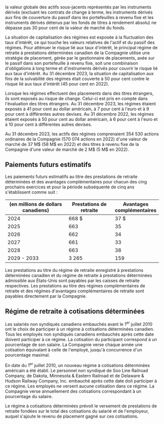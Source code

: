 la valeur globale des actifs sous-jacents représentés par les instruments dérivés (excluant les contrats de change à terme, les instruments dérivés aux fins de couverture du passif dans les portefeuilles à revenu fixe et les instruments dérivés détenus par les fonds de titres à rendement absolu) ne dépasse pas 30 pour cent de la valeur de marché du fonds.

La situation de capitalisation des régimes est exposée à la fluctuation des taux d'intérêt, ce qui touche les valeurs relatives de l'actif et du passif des régimes. Pour atténuer le risque lié aux taux d'intérêt, le principal régime de retraite à prestations déterminées canadien de la Compagnie utilise une stratégie de placement, gérée par le gestionnaire de placements, axée sur le passif dans son portefeuille à revenu fixe, soit une combinaison d'obligations à long terme et d'instruments dérivés pour couvrir le risque lié aux taux d'intérêt. Au 31 décembre 2023, la situation de capitalisation aux fins de la solvabilité des régimes était couverte à 50 pour cent contre le risque lié aux taux d'intérêt (45 pour cent en 2022).

Lorsque les régimes effectuent des placements dans des titres étrangers, ils sont exposés au risque de change. Celui-ci est pris en compte dans l'évaluation des titres étrangers. Au 31 décembre 2023, les régimes étaient exposés à 41 pour cent au dollar américain, à 7 pour cent à l'euro et à 9 pour cent à différentes autres devises. Au 31 décembre 2022, les régimes étaient exposés à 50 pour cent au dollar américain, à 6 pour cent à l'euro et à 10 pour cent à différentes autres devises.

Au 31 décembre 2023, les actifs des régimes comprenaient 354 530 actions ordinaires de la Compagnie (570 074 actions en 2022) d'une valeur de marché de 37 M\$ (58 M\$ en 2022) et des titres à revenu fixe de la Compagnie d'une valeur de marché de 2 M\$ (5 M\$ en 2022).

## Paiements futurs estimatifs

Les paiements futurs estimatifs au titre des prestations de retraite déterminées et des avantages complémentaires pour chacun des cing prochains exercices et pour la période subséquente de cinq ans s'établissent comme suit :

| (en millions de dollars canadiens) | Prestations de retraite | Avantages<br>complémentaires |
|------------------------------------|-------------------------|------------------------------|
| 2024                               | 668 \$                  | 37 \$                        |
| 2025                               | 663                     | 35                           |
| 2026                               | 662                     | 34                           |
| 2027                               | 661                     | 33                           |
| 2028                               | 663                     | 38                           |
| 2029 - 2033                        | 3 265                   | 159                          |

Les prestations au titre du régime de retraite enregistré à prestations déterminées canadien et du régime de retraite à prestations déterminées admissible aux États-Unis sont payables par les caisses de retraite respectives. Les prestations au titre des régimes complémentaires de retraite et des régimes d'avantages complémentaires de retraite sont payables directement par la Compagnie.

## Régime de retraite à cotisations déterminées

Les salariés non syndiqués canadiens embauchés avant le 1<sup>er</sup> juillet 2010 ont le choix de participer à un régime à cotisations déterminées canadien. Tous les employés non syndiqués canadiens embauchés après cette date doivent participer à ce régime. La cotisation du participant correspond à un pourcentage de son salaire. La Compagnie verse chaque année une cotisation équivalant à celle de l'employé, jusqu'à concurrence d'un pourcentage maximal.

En date du 1<sup>er</sup> juillet 2010, un nouveau régime à cotisations déterminées américain a été établi. Le personnel non syndiqué de Soo Line Railroad Company, de Dakota, Minnesota & Eastern Railroad et de Delaware & Hudson Railway Company, Inc. embauché après cette date doit participer à ce régime. Les employés ne versent aucune cotisation dans ce régime. La Compagnie verse annuellement des cotisations correspondant à un pourcentage du salaire.

Le régime à cotisations déterminées prévoit le versement de prestations de retraite fondées sur le total des cotisations du salarié et de l'employeur, auquel s'ajoute le revenu de placement gagné sur ces cotisations.